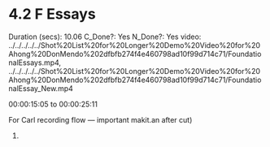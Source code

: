 # 4.2 F Essays

Duration (secs): 10.06
C_Done?: Yes
N_Done?: Yes
video: ../../../../../Shot%20List%20for%20Longer%20Demo%20Video%20for%20Ahong%20DonMendo%202dfbfb274f4e460798ad10f99d714c71/FoundationalEssays.mp4, ../../../../../Shot%20List%20for%20Longer%20Demo%20Video%20for%20Ahong%20DonMendo%202dfbfb274f4e460798ad10f99d714c71/FoundationalEssay_New.mp4

00:00:15:05 to 00:00:25:11

For Carl recording flow — important makit.an after cut)

1.